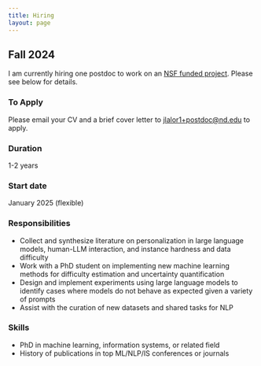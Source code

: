 ```yaml
---
title: Hiring
layout: page
---
```



## Fall 2024

I am currently hiring one postdoc to work on an [NSF funded project](https://www.nsf.gov/awardsearch/showAward?AWD_ID=2403438&HistoricalAwards=false). 
Please see below for details. 


### To Apply 

Please email your CV and a brief cover letter to jlalor1+postdoc@nd.edu to apply.


### Duration

1-2 years

### Start date

January 2025 (flexible)


### Responsibilities

- Collect and synthesize literature on personalization in large language
models, human-LLM interaction, and instance hardness and data difficulty
- Work with a PhD student on implementing new machine learning methods
for difficulty estimation and uncertainty quantification
- Design and implement experiments using large language models to
identify cases where models do not behave as expected given a variety of
prompts
- Assist with the curation of new datasets and shared tasks for NLP

### Skills

- PhD in machine learning, information systems, or related field
- History of publications in top ML/NLP/IS conferences or journals

